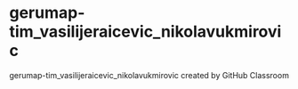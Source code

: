 # gerumap-tim_vasilijeraicevic_nikolavukmirovic
gerumap-tim_vasilijeraicevic_nikolavukmirovic created by GitHub Classroom

